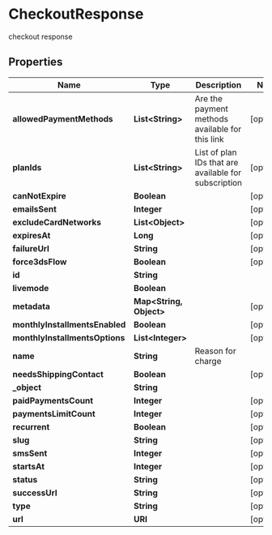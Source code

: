 

# CheckoutResponse

checkout response

## Properties

| Name | Type | Description | Notes |
|------------ | ------------- | ------------- | -------------|
|**allowedPaymentMethods** | **List&lt;String&gt;** | Are the payment methods available for this link |  [optional] |
|**planIds** | **List&lt;String&gt;** | List of plan IDs that are available for subscription |  [optional] |
|**canNotExpire** | **Boolean** |  |  [optional] |
|**emailsSent** | **Integer** |  |  [optional] |
|**excludeCardNetworks** | **List&lt;Object&gt;** |  |  [optional] |
|**expiresAt** | **Long** |  |  [optional] |
|**failureUrl** | **String** |  |  [optional] |
|**force3dsFlow** | **Boolean** |  |  [optional] |
|**id** | **String** |  |  |
|**livemode** | **Boolean** |  |  |
|**metadata** | **Map&lt;String, Object&gt;** |  |  [optional] |
|**monthlyInstallmentsEnabled** | **Boolean** |  |  [optional] |
|**monthlyInstallmentsOptions** | **List&lt;Integer&gt;** |  |  [optional] |
|**name** | **String** | Reason for charge |  |
|**needsShippingContact** | **Boolean** |  |  [optional] |
|**_object** | **String** |  |  |
|**paidPaymentsCount** | **Integer** |  |  [optional] |
|**paymentsLimitCount** | **Integer** |  |  [optional] |
|**recurrent** | **Boolean** |  |  [optional] |
|**slug** | **String** |  |  [optional] |
|**smsSent** | **Integer** |  |  [optional] |
|**startsAt** | **Integer** |  |  [optional] |
|**status** | **String** |  |  [optional] |
|**successUrl** | **String** |  |  [optional] |
|**type** | **String** |  |  [optional] |
|**url** | **URI** |  |  [optional] |



